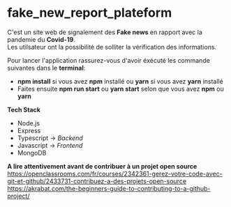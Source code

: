 # fake_new_report_plateform
C'est un site web de signalement des **Fake news** en rapport avec la pandemie du **Covid-19**.<br />Les utilsateur ont la possibilité de solliter la vérification des informations. 

Pour lancer l'application rassurez-vous d'avoir éxécuté les commande suivantes dans le **terminal**:

* **npm install** si vous avez **npm** installé ou **yarn** si vous avez **yarn** installé
* Faites ensuite **npm run start** ou **yarn start** selon que vous avez **npm** ou **yarn**

**Tech Stack**
* Node.js
* Express
* Typescript -> *Backend*
* Javascript -> *Frontend*
* MongoDB

**A lire attentivement avant de contribuer à un projet open source**<br>
https://openclassrooms.com/fr/courses/2342361-gerez-votre-code-avec-git-et-github/2433731-contribuez-a-des-projets-open-source<br>
https://akrabat.com/the-beginners-guide-to-contributing-to-a-github-project/


